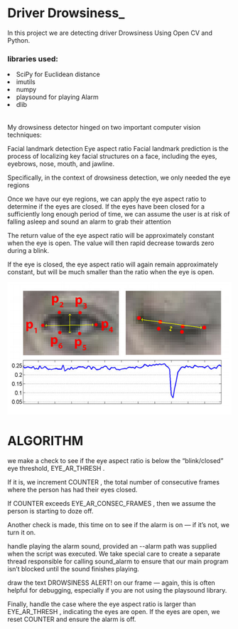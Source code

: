 # Driver Drowsiness_
In this project we are detecting driver Drowsiness Using Open CV and Python.

<h3>libraries used:</h3>
<li>SciPy for Euclidean distance</li>
<li>imutils</li>
<li>numpy</li>
<li>playsound for playing Alarm</li>
<li>dlib</li>
<br><br>
My drowsiness detector hinged on two important computer vision techniques:

Facial landmark detection
Eye aspect ratio
Facial landmark prediction is the process of localizing key facial structures on a face, including the eyes, eyebrows, nose, mouth, and jawline.

Specifically, in the context of drowsiness detection, we only needed the eye regions 

Once we have our eye regions, we can apply the eye aspect ratio to determine if the eyes are closed. If the eyes have been closed for a sufficiently long enough period of time, we can assume the user is at risk of falling asleep and sound an alarm to grab their attention

The return value of the eye aspect ratio will be approximately constant when the eye is open. The value will then rapid decrease towards zero during a blink.


If the eye is closed, the eye aspect ratio will again remain approximately constant, but will be much smaller than the ratio when the eye is open.

<img src="https://github.com/parasjain929/DriverDrowsiness_MiniProject6sem/blob/master/eye.jpg"/>

# ALGORITHM

we make a check to see if the eye aspect ratio is below the “blink/closed” eye threshold, EYE_AR_THRESH .

If it is, we increment COUNTER , the total number of consecutive frames where the person has had their eyes closed.

If COUNTER exceeds EYE_AR_CONSEC_FRAMES  , then we assume the person is starting to doze off.

Another check is made, this time on to see if the alarm is on — if it’s not, we turn it on.

 handle playing the alarm sound, provided an --alarm  path was supplied when the script was executed. We take special care to create a separate thread responsible for calling sound_alarm  to ensure that our main program isn’t blocked until the sound finishes playing.

 draw the text DROWSINESS ALERT!  on our frame  — again, this is often helpful for debugging, especially if you are not using the playsound  library.

Finally,  handle the case where the eye aspect ratio is larger than EYE_AR_THRESH , indicating the eyes are open. If the eyes are open, we reset COUNTER  and ensure the alarm is off.

